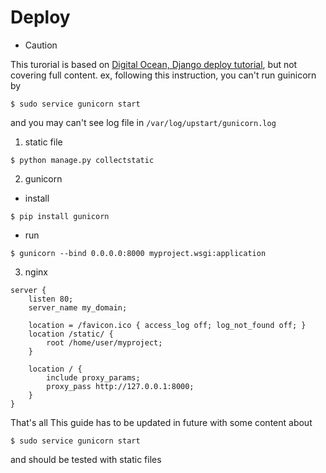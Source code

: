 # Deploy

* Caution

This turorial is based on [Digital Ocean, Django deploy tutorial](https://www.digitalocean.com/community/tutorials/how-to-set-up-django-with-postgres-nginx-and-gunicorn-on-ubuntu-14-04), but not covering full content.
ex, following this instruction, you can't run guinicorn by
```
$ sudo service gunicorn start
```
and you may can't see log file in `/var/log/upstart/gunicorn.log`

1. static file
```
$ python manage.py collectstatic
```

2. gunicorn
* install
```
$ pip install gunicorn
```
* run
```
$ gunicorn --bind 0.0.0.0:8000 myproject.wsgi:application
```

3. nginx
```
server {
    listen 80;
    server_name my_domain;

    location = /favicon.ico { access_log off; log_not_found off; }
    location /static/ {
        root /home/user/myproject;
    }

    location / {
        include proxy_params;
        proxy_pass http://127.0.0.1:8000;
    }
}
```

That's all
This guide has to be updated in future with some content about
```
$ sudo service gunicorn start
```
and should be tested with static files